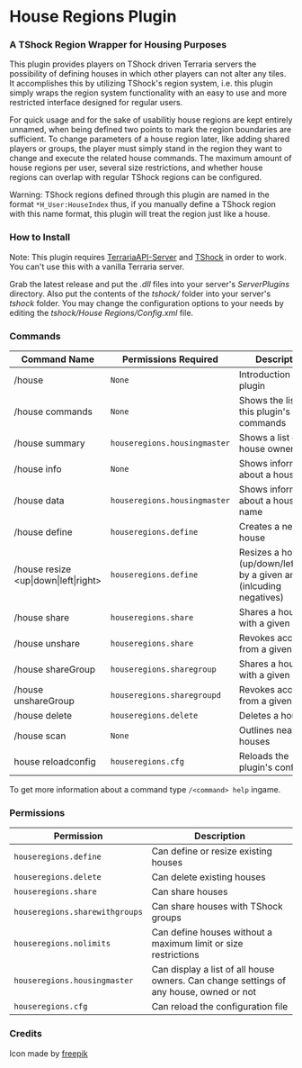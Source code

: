 House Regions Plugin
===================

### A TShock Region Wrapper for Housing Purposes

This plugin provides players on TShock driven Terraria servers the possibility of defining houses in which other players can not alter any tiles. It accomplishes this by utilizing TShock's region system, i.e. this plugin simply wraps the region system functionality with an easy to use and more restricted interface designed for regular users.

For quick usage and for the sake of usabilitiy house regions are kept entirely unnamed, when being defined two points to mark the region boundaries are sufficient.
To change parameters of a house region later, like adding shared players or groups, the player must simply stand in the region they want to change and execute the related house commands. The maximum amount of house regions per user, several size restrictions, and whether house regions can overlap with regular TShock regions can be configured.

Warning: TShock regions defined through this plugin are named in the format `*H_User:HouseIndex` thus, if you manually define a TShock region with this name format, this plugin will treat the region just like a house.

### How to Install

Note: This plugin requires 
[TerrariaAPI-Server](https://github.com/NyxStudios/TerrariaAPI-Server) and [TShock](https://github.com/NyxStudios/TShock) in order to work. You can't use this with a vanilla Terraria server.

Grab the latest release and put the _.dll_ files into your server's _ServerPlugins_ directory. Also put the contents of the _tshock/_ folder into your server's _tshock_ folder. You may change the configuration options to your needs by editing the _tshock/House Regions/Config.xml_ file.

### Commands

| Command Name | Permissions Required | Description |
| ------------ | -------------------- | ----------- |
| /house | `None` | Introduction to this plugin |
| /house commands | `None` | Shows the list of this plugin's commands |
| /house summary | `houseregions.housingmaster` | Shows a list of all house owners |
| /house info | `None` | Shows information about a house |
| /house data | `houseregions.housingmaster` | Shows information about a house by name |
| /house define | `houseregions.define` | Creates a new house |
| /house resize <up\|down\|left\|right> <amount> | `houseregions.define` | Resizes a house (up/down/left/right) by a given amount (inlcuding negatives) |
| /house share <user> | `houseregions.share` | Shares a house with a given user |
| /house unshare <user> | `houseregions.share` | Revokes access from a given user |
| /house shareGroup <group> | `houseregions.sharegroup` | Shares a house with a given group |
| /house unshareGroup <group> | `houseregions.sharegroupd` | Revokes access from a given group |
| /house delete | `houseregions.delete` | Deletes a house |
| /house scan | `None` | Outlines nearby houses |
| house reloadconfig | `houseregions.cfg` | Reloads the plugin's config |

To get more information about a command type `/<command> help` ingame.

### Permissions

| Permission | Description |
| ---------- | ----------- |
| `houseregions.define` | Can define or resize existing houses |
| `houseregions.delete` | Can delete existing houses |
| `houseregions.share` | Can share houses |
| `houseregions.sharewithgroups` | Can share houses with TShock groups |
| `houseregions.nolimits` | Can define houses without a maximum limit or size restrictions |
| `houseregions.housingmaster` | Can display a list of all house owners. Can change settings of any house, owned or not |
| `houseregions.cfg` | Can reload the configuration file |

### Credits

Icon made by [freepik](http://www.freepik.com/)